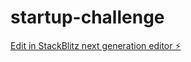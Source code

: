 # startup-challenge

[Edit in StackBlitz next generation editor ⚡️](https://stackblitz.com/~/github.com/Guillaume18100/startup-challenge)